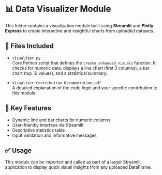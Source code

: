 # 📊 Data Visualizer Module

This folder contains a visualization module built using **Streamlit** and **Plotly Express** to create interactive and insightful charts from uploaded datasets.

## 📁 Files Included

- `visualizer.py`  
  Core Python script that defines the `create_enhanced_visuals` function. It checks for numeric data, displays a line chart (first 3 columns), a bar chart (top 10 values), and a statistical summary.

- `Visualizer_Contribution_Documentation.pdf`  
  A detailed explanation of the code logic and your specific contribution to this module.

## 🧩 Key Features

- Dynamic line and bar charts for numeric columns  
- User-friendly interface via Streamlit  
- Descriptive statistics table  
- Input validation and informative messages  

## ✅ Usage

This module can be imported and called as part of a larger Streamlit application to display quick visual insights from any uploaded DataFrame.
